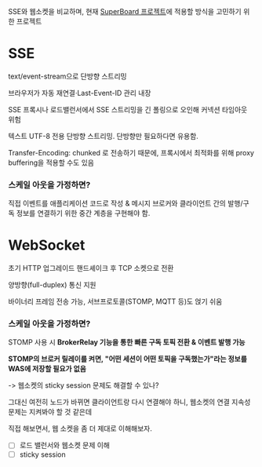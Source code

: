 SSE와 웹소켓을 비교하며, 현재 [SuperBoard 프로젝트](https://github.com/GoGradually/SuperBoard)에 적용할 방식을 고민하기 위한 프로젝트

# SSE

text/event-stream으로 단방향 스트리밍

브라우저가 자동 재연결·Last-Event-ID 관리 내장

SSE 프록시나 로드밸런서에서 SSE 스트리밍을 긴 폴링으로 오인해 커넥션 타임아웃 위험

텍스트 UTF-8 전용 단방향 스트리밍. 단방향만 필요하다면 유용함.

Transfer-Encoding: chunked 로 전송하기 때문에, 프록시에서 최적화를 위해 proxy buffering을 적용할 수도 있음

### 스케일 아웃을 가정하면?

직접 이벤트를 애플리케이션 코드로 작성 & 메시지 브로커와 클라이언트 간의 발행/구독 정보를 연결하기 위한 중간 계층을 구현해야 함.

# WebSocket
초기 HTTP 업그레이드 핸드셰이크 후 TCP 소켓으로 전환

양방향(full-duplex) 통신 지원

바이너리 프레임 전송 가능, 서브프로토콜(STOMP, MQTT 등)도 얹기 쉬움

### 스케일 아웃을 가정하면?

STOMP 사용 시 **BrokerRelay 기능을 통한 빠른 구독 토픽 전환 & 이벤트 발행 가능**

**STOMP의 브로커 릴레이를 켜면, "어떤 세션이 어떤 토픽을 구독했는가"라는 정보를 WAS에 저장할 필요가 없음**

-> 웹소켓의 sticky session 문제도 해결할 수 있나?

그대신 여전히 노드가 바뀌면 클라이언트랑 다시 연결해야 하니, 웹소켓의 연결 지속성 문제는 지켜봐야 할 것 같은데

직접 해보면서, 웹 소켓을 좀 더 제대로 이해해보자.
- [ ] 로드 밸런서와 웹소켓 문제 이해
- [ ] sticky session
